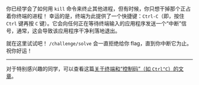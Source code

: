 你已经学会了如何用 `kill` 命令来终止其他进程，但有时候，你只想干掉那个正占着你终端的进程！
幸运的是，终端为此提供了一个快捷键：`Ctrl-C`（即，按住 `Ctrl` 键再按 `C` 键）。它会向任何正在等待终端输入的应用程序发送一个“中断”信号，通常，这会导致该应用程序干净利落地退出。

就在这里试试吧！
`/challenge/solve` 会一直拒绝给你 flag，直到你中断它为止。
祝你好运！

---
对于特别感兴趣的同学，可以查看这篇[关于终端和“控制码”（如 `Ctrl^C`）的文章](https://catern.com/posts/terminal_quirks.html)。

